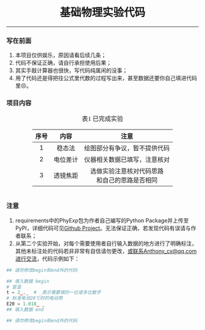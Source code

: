 <div align="center">
<h1>
基础物理实验代码
</h1>
</div>

---

### 写在前面
1. 本项目仅供娱乐，原因请看后续几条；
2. 代码不保证正确，请自行承担使用后果；
3. 其实手敲计算器也很快，写代码纯属闲的没事；
4. 用了代码还是得把往公式里代数的过程写出来，甚至数据还要你自己填进代码里:persevere:。

### 项目内容
<style>
.center 
{
  width: auto;
  display: table;
  margin-left: auto;
  margin-right: auto;
  margin-top: 1px;
}
</style>

<p align="center" style="margin-bottom: 0px;"><font face="黑体" size=3.>表1 已完成实验</font></p>

<div class="center">

|   序号   |   内容  |        注意         |
|  :---:  |  :-----:  |  :---------------:  |
|    1    |   稳态法   |  绘图部分有争议，暂不提供代码 |
|    2    |  电位差计  | 仪器相关数据已填写，注意核对 |
|    3    |  透镜焦距  | 选做实验注意核对代码思路</br>和自己的思路是否相同 |

</div>

### 注意
1. requirements中的PhyExp包为作者自己编写的Python Package并上传至PyPI，详细代码可见[Github Project](https://github.com/Anthony-xyr/PhyExp)。无法保证正确，若发现代码有误请与作者联系；
2. 从第二个实验开始，对每个需要使用者自行输入数据的地方进行了明确标注，其他未标注处的代码若非非常有自信请勿更改，或联系Anthony_cx@qq.com进行交流，代码示例如下：
  ```python
  ## 请勿修改begin和end外的代码

  ## 填入数据 begin
  # 室温
  t = 2_._  # _表示需要填的一位或多位数字
  # 标准电池20℃时的电动势
  E20 = 1.018_ _
  ## 填入数据 end

  ## 请勿修改begin和end外的代码
  ```